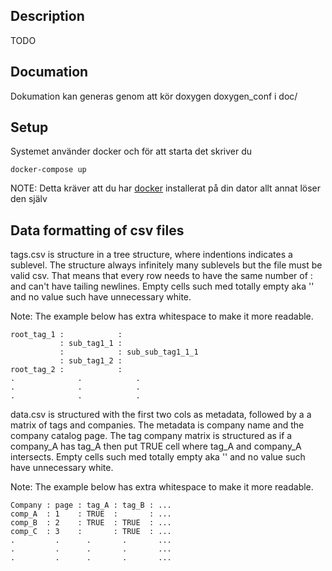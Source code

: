 ## Description
TODO

## Documation
Dokumation kan generas genom att kör doxygen doxygen_conf i doc/

## Setup
Systemet använder docker och för att starta det skriver du
```
docker-compose up
```
NOTE: Detta kräver att du har [docker](https://www.docker.com/) installerat på din dator allt annat löser den själv

## Data formatting of csv files
tags.csv is structure in a tree structure, where indentions indicates a sublevel. The structure always infinitely many sublevels but the file must be valid csv. That means that every row needs to have the same number of : and can't have tailing newlines. Empty cells such med totally empty aka '' and no value such have unnecessary white. 

Note: The example below has extra whitespace to make it more readable.
```
root_tag_1 :            :
           : sub_tag1_1 :
           :            : sub_sub_tag1_1_1
           : sub_tag1_2 :
root_tag_2 :            :
.              .            .
.              .            .
.              .            .
```


data.csv is structured with the first two cols as metadata, followed by a a matrix of tags and companies. The metadata is company name and the company catalog page. The tag company matrix is structured as if a company_A has tag_A then put TRUE cell where tag_A and company_A intersects. Empty cells such med totally empty aka '' and no value such have unnecessary white. 

Note: The example below has extra whitespace to make it more readable.
```
Company : page : tag_A : tag_B : ...
comp_A  : 1    : TRUE  :       : ...
comp_B  : 2    : TRUE  : TRUE  : ...
comp_C  : 3    :       : TRUE  : ...
.         .      .       .       ...
.         .      .       .       ...
.         .      .       .       ...
```